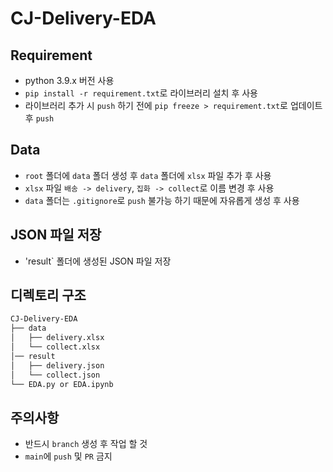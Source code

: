 # CJ-Delivery-EDA

## Requirement
- python 3.9.x 버전 사용
- `pip install -r requirement.txt`로 라이브러리 설치 후 사용
- 라이브러리 추가 시 `push` 하기 전에 `pip freeze > requirement.txt`로 업데이트 후 `push`

## Data
- `root` 폴더에 `data` 폴더 생성 후 `data` 폴더에 `xlsx` 파일 추가 후 사용
- `xlsx` 파일 `배송 -> delivery`, `집화 -> collect`로 이름 변경 후 사용
- `data` 폴더는 `.gitignore`로 `push` 불가능 하기 때문에 자유롭게 생성 후 사용

## JSON 파일 저장
- 'result` 폴더에 생성된 JSON 파일 저장

## 디렉토리 구조
```bash
CJ-Delivery-EDA
├── data
│   ├── delivery.xlsx
│   └── collect.xlsx
│── result
│   ├── delivery.json
│   └── collect.json
└── EDA.py or EDA.ipynb
``` 

## 주의사항
- 반드시 `branch` 생성 후 작업 할 것
- `main`에 `push` 및 `PR` 금지
